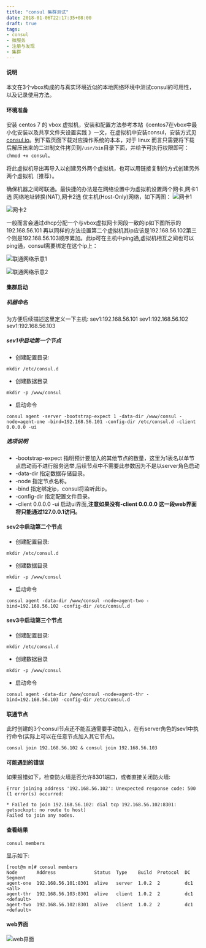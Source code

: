 ```yaml
---
title: "consul 集群测试"
date: 2018-01-06T22:17:35+08:00
draft: true
tags:
- consul
- 微服务
- 注册与发现
- 集群
---
```


#### 说明
本文在3个vbox构成的与真实环境近似的本地网络环境中测试consul的可用性，以及记录使用方法。
#### 环境准备
安装 centos 7 的 vbox 虚拟机，安装和配置方法参考本站《centos7在vbox中最小化安装以及共享文件夹设置实践 》一文，在虚拟机中安装consul，安装方式见[consul.io](https://www.consul.io)。到下载页面下载对应操作系统的本本，对于 linux 而言只需要将下载后解压出来的二进制文件拷贝到`/usr/bin`目录下面，并给予可执行权限即可：`chmod +x consul`。

将此虚拟机导出再导入以创建另外两个虚拟机，也可以用链接复制的方式创建另外两个虚拟机（推荐）。

确保机器之间可联通。最快捷的办法是在网络设置中为虚拟机设置两个网卡,网卡1选 网络地址转换(NAT),网卡2选 仅主机(Host-Only)网络，如下两图：
![网卡1](/images/consul-test/1.png)

![网卡2](/images/consul-test/2.png)

一般而言会通过dhcp分配一个与vbox虚拟网卡网段一致的ip如下图所示的192.168.56.101 再以同样的方法设置第二个虚拟机其ip应该是192.168.56.102第三个则是192.168.56.103顺序累加。此ip可在主机中ping通,虚拟机相互之间也可以ping通，consul需要绑定在这个ip上：

![联通网络示意1](/images/consul-test/3.png)

![联通网络示意2](/images/consul-test/4.png)

#### 集群启动
##### 机器命名
为方便后续描述这里定义一下主机:
sev1:192.168.56.101
sev1:192.168.56.102
sev1:192.168.56.103

##### sev1中启动第一个节点
- 创建配置目录:
```shell
mkdir /etc/consul.d
```
- 创建数据目录

```shell
mkdir -p /www/consul 
```
- 启动命令
```shell
consul agent -server -bootstrap-expect 1 -data-dir /www/consul -node=agent-one -bind=192.168.56.101 -config-dir /etc/consul.d -client 0.0.0.0 -ui
```
##### 选项说明
- -bootstrap-expect 指明预计要加入的其他节点的数量，这里为1表名以单节点启动而不进行服务选举,后续节点中不需要此参数因为不是以server角色启动
- -data-dir 指定数据存储目录。
- -node 指定节点名称。
- -bind 指定绑定ip，consul将监听此ip。
- -config-dir 指定配置文件目录。
- -client 0.0.0.0 -ui  启动ui界面,**注意如果没有-client 0.0.0.0 这一段web界面将只能通过127.0.0.1访问。**
#### sev2中启动第二个节点
- 创建配置目录:
```shell
mkdir /etc/consul.d
```
- 创建数据目录

```shell
mkdir -p /www/consul
```
- 启动命令
```shell
consul agent -data-dir /www/consul -node=agent-two -bind=192.168.56.102 -config-dir /etc/consul.d
```
#### sev3中启动第三个节点
- 创建配置目录:
```shell
mkdir /etc/consul.d
```
- 创建数据目录

```shell
mkdir -p /www/consul
```
- 启动命令
```shell
consul agent -data-dir /www/consul -node=agent-thr -bind=192.168.56.103 -config-dir /etc/consul.d
```
#### 联通节点
此时创建的3个consul节点还不能互通需要手动加入，在有server角色的sev1中执行命令(实际上可以在任意节点加入其它节点)。
```shell
consul join 192.168.56.102 & consul join 192.168.56.103
```

#### 可能遇到的错误
如果报错如下，检查防火墙是否允许8301端口，或者直接关闭防火墙:
```shell
Error joining address '192.168.56.102': Unexpected response code: 500 (1 error(s) occurred:

* Failed to join 192.168.56.102: dial tcp 192.168.56.102:8301: getsockopt: no route to host)
Failed to join any nodes.
```
#### 查看结果
```shell
consul members
```
显示如下:
```shell
[root@m m]# consul members
Node       Address              Status  Type    Build  Protocol  DC   Segment
agent-one  192.168.56.101:8301  alive   server  1.0.2  2         dc1  <all>
agent-thr  192.168.56.103:8301  alive   client  1.0.2  2         dc1  <default>
agent-two  192.168.56.102:8301  alive   client  1.0.2  2         dc1  <default>
```

#### web界面
![web界面](/images/consul-test/5.png)
